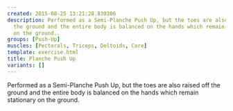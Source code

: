 ```yaml
---
created: 2015-08-25 13:21:28.830306
description: Performed as a Semi-Planche Push Up, but the toes are also raised off
  the ground and the entire body is balanced on the hands which remain stationary
  on the ground..
groups: [Push-Up]
muscles: [Pectorals, Triceps, Deltoids, Core]
template: exercise.html
title: Planche Push Up
variants: []
---
```

Performed as a Semi-Planche Push Up, but the toes are also raised off the ground and the entire body is balanced on the hands which remain stationary on the ground.